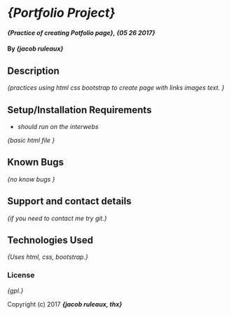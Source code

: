 # _{Portfolio Project}_

#### _{Practice of creating Potfolio page}, {05 26 2017}_

#### By _**{jacob ruleaux}**_

## Description

_{practices using html css bootstrap to create page with links images text. }_

## Setup/Installation Requirements

* _should run on the interwebs_


_{basic html file }_

## Known Bugs

_{no know bugs }_

## Support and contact details

_{if you need to contact me try git.}_

## Technologies Used

_{Uses html, css, bootstrap.}_

### License

*{gpl.}*

Copyright (c) 2017 **_{jacob ruleaux, thx}_**
